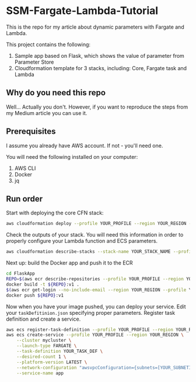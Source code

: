 # SSM-Fargate-Lambda-Tutorial

This is the repo for my article about dynamic parameters with Fargate and Lambda.

This project  contains the following:

1. Sample app based on Flask, which shows the value of parameter from Parameter Store
2. Cloudformation template for 3 stacks, including: Core, Fargate task and Lambda

## Why do you need this repo

Well... Actually you don't. 
However, if you want to reproduce the steps from my Medium article you can use it.

## Prerequisites

I assume you already have AWS account. If not - you'll need one.

You will need the following installed on your computer:
1. AWS CLI
2. Docker
3. jq

## Run order

Start with deploying the core CFN stack:

```bash
aws cloudformation deploy --profile YOUR_PROFILE --region YOUR_REGION --stack-name YOUR_STACK_NAME --template-file Cloudformation/core.yaml --capabilities CAPABILITY_IAM
```

Check the outputs of your stack. You will need this information in order to properly configure your Lambda function and ECS parameters.

```bash
aws cloudformation describe-stacks --stack-name YOUR_STACK_NAME --profile YOUR_PROFILE --region YOUR_REGION
```

Next up: build the Docker app and push it to the ECR

```bash
cd FlaskApp
REPO=$(aws ecr describe-repositories --profile YOUR_PROFILE --region YOUR_REGION --repository-names YOUR_REPO_NAME | jq .repositories[].repositoryUri | sed -e 's/^"//' -e 's/"$//')
docker build -t ${REPO}:v1 .
$(aws ecr get-login --no-include-email --region YOUR_REGION --profile YOUR_PROFILE)
docker push ${REPO}:v1
```

Now when you have your image pushed, you can deploy your service.
Edit your `taskDefitinion.json` specifying proper parameters.
Register task definition and create a service.
```bash
aws ecs register-task-definition --profile YOUR_PROFILE --region YOUR_REGION --cli-input-json file://taskDefinition.json
aws ecs create-service --profile YOUR_PROFILE --region YOUR_REGION \
    --cluster mycluster \
    --launch-type FARGATE \
    --task-definition YOUR_TASK_DEF \
    --desired-count 1 \
    --platform-version LATEST \
    --network-configuration "awsvpcConfiguration={subnets=[YOUR_SUBNETID1, YOUR_SUBNETID2],securityGroups=[YOUR_SG],assignPublicIp=ENABLED}" \
    --service-name app
```
